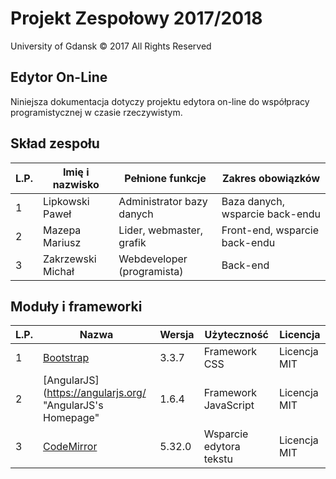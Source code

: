# Projekt Zespołowy 2017/2018 #

 University of Gdansk © 2017 All Rights Reserved

## Edytor On-Line ##

Niniejsza dokumentacja dotyczy projektu edytora on-line do współpracy
programistycznej w czasie rzeczywistym.

## Skład zespołu ##

| L.P. | Imię i nazwisko   | Pełnione funkcje           | Zakres obowiązków               |
|------|-------------------|----------------------------|---------------------------------|
| 1    | Lipkowski Paweł   | Administrator bazy danych  | Baza danych, wsparcie back-endu |
| 2    | Mazepa Mariusz    | Lider, webmaster, grafik   | Front-end, wsparcie back-endu   |
| 3    | Zakrzewski Michał | Webdeveloper (programista) | Back-end                        |

## Moduły i frameworki ##

| L.P. | Nazwa                                                         | Wersja | Użyteczność             | Licencja        |
|------|---------------------------------------------------------------|--------|-------------------------|-----------------|
| 1    | [Bootstrap](https://getbootstrap.com/ "Bootstrap's Homepage") | 3.3.7  | Framework CSS           | Licencja MIT    |
| 2    | [AngularJS](https://angularjs.org/ "AngularJS's Homepage"     | 1.6.4  | Framework JavaScript    | Licencja MIT    |
| 3    | [CodeMirror](https://codemirror.net/ "CodeMirror's Homepage") | 5.32.0 | Wsparcie edytora tekstu | Licencja MIT    |
